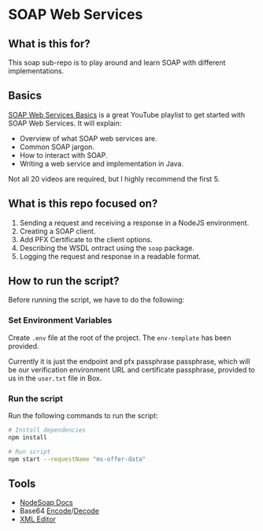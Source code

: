 # SOAP Web Services

## What is this for?

This soap sub-repo is to play around and learn SOAP with different implementations.

## Basics

[SOAP Web Services Basics](https://youtube.com/playlist?list=PLqq-6Pq4lTTZTYpk_1DOowOGWJMIH5T39&si=BBOVeDqlB79r9jp8) is a great YouTube playlist to get started with SOAP Web Services. It will explain:

- Overview of what SOAP web services are.
- Common SOAP jargon.
- How to interact with SOAP.
- Writing a web service and implementation in Java.

Not all 20 videos are required, but I highly recommend the first 5.

## What is this repo focused on?

1. Sending a request and receiving a response in a NodeJS environment.
2. Creating a SOAP client.
3. Add PFX Certificate to the client options.
4. Describing the WSDL ontract using the `soap` package.
5. Logging the request and response in a readable format.

## How to run the script?

Before running the script, we have to do the following:

### Set Environment Variables

Create `.env` file at the root of the project. The `env-template` has been provided.

Currently it is just the endpoint and pfx passphrase passphrase, which will be our verification environment URL and certificate passphrase, provided to us in the `user.txt` file in Box.

### Run the script

Run the following commands to run the script:

```bash
# Install dependencies
npm install

# Run script
npm start --requestName "ms-offer-data"
```

## Tools

- [NodeSoap Docs](https://github.com/vpulim/node-soap)
- Base64 [Encode](https://www.base64encode.org/)/[Decode](https://www.base64decode.org/)
- [XML Editor](https://www.tutorialspoint.com/online_xml_editor.htm)
